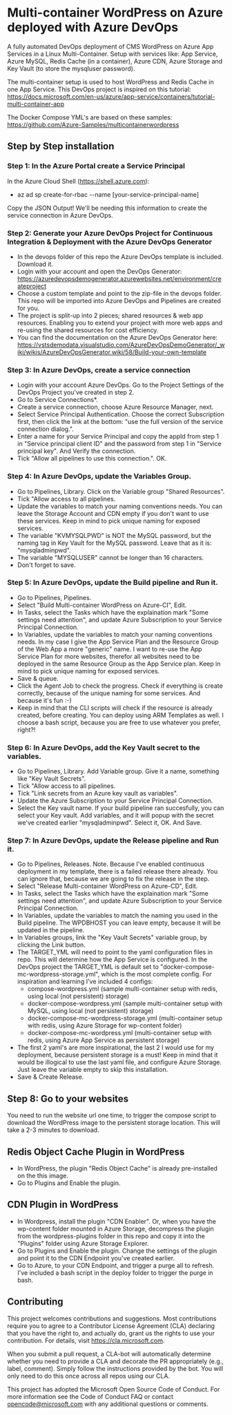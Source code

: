 # Multi-container WordPress on Azure deployed with Azure DevOps
A fully automated DevOps deployment of CMS WordPress on Azure App Services in a Linux Multi-Container. Setup with services like: App Service, Azure MySQL, Redis Cache (in a container), Azure CDN, Azure Storage and Key Vault (to store the mysqluser password).

The multi-container setup is used to host WordPress and Redis Cache in one App Service. This DevOps project is inspired on this tutorial: 
https://docs.microsoft.com/en-us/azure/app-service/containers/tutorial-multi-container-app

The Docker Compose YML's are based on these samples:
https://github.com/Azure-Samples/multicontainerwordpress

## Step by Step installation

### Step 1: In the Azure Portal create a Service Principal
In the Azure Cloud Shell (https://shell.azure.com): 
- az ad sp create-for-rbac --name [your-service-principal-name]

Copy the JSON Output! We'll be needing this information to create the service connection in Azure DevOps.

### Step 2: Generate your Azure DevOps Project for Continuous Integration & Deployment with the Azure DevOps Generator
- In the devops folder of this repo the Azure DevOps template is included. Download it.
- Login with your account and open the DevOps Generator: https://azuredevopsdemogenerator.azurewebsites.net/environment/createproject
- Choose a custom template and point to the zip-file in the devops folder. This repo will be imported into Azure DevOps and Pipelines are created for you.
- The project is split-up into 2 pieces; shared resources & web app resources. Enabling you to extend your project with more web apps and re-using the shared resources for cost efficiency.
- You can find the documentation on the Azure DevOps Generator here: https://vstsdemodata.visualstudio.com/AzureDevOpsDemoGenerator/_wiki/wikis/AzureDevOpsGenerator.wiki/58/Build-your-own-template

### Step 3: In Azure DevOps, create a service connection
- Login with your account Azure DevOps. Go to the Project Settings of the DevOps Project you've created in step 2.
- Go to Service Connections*.
- Create a service connection, choose Azure Resource Manager, next.
- Select Service Principal Authentication. Choose the correct Subscription first, then click the link at the bottom: "use the full version of the service connection dialog.".
- Enter a name for your Service Principal and copy the appId from step 1 in "Service principal client ID" and the password from step 1 in "Service principal key". And Verify the connection.
- Tick "Allow all pipelines to use this connection.". OK.

### Step 4: In Azure DevOps, update the Variables Group.
- Go to Pipelines, Library. Click on the Variable group "Shared Resources".
- Tick "Allow access to all pipelines.
- Update the variables to match your naming conventions needs. You can leave the Storage Account and CDN empty if you don't want to use these services. Keep in mind to pick unique naming for exposed services.
- The variable "KVMYSQLPWD" is NOT the MySQL password, but the naming tag in Key Vault for the MySQL password. Leave that as it is: "mysqladminpwd".
- The variable "MYSQLUSER" cannot be longer than 16 characters.
- Don't forget to save.

### Step 5: In Azure DevOps, update the Build pipeline and Run it.
- Go to Pipelines, Pipelines.
- Select "Build Multi-container WordPress on Azure-CI", Edit.
- In Tasks, select the Tasks which have the explaination mark "Some settings need attention", and update Azure Subscription to your Service Principal Connection.
- In Variables, update the variables to match your naming conventions needs. In my case I give the App Service Plan and the Resource Group of the Web App a more "generic" name. I want to re-use the App Service Plan for more websites, therefor all websites need to be deployed in the same Resource Group as the App Service plan. Keep in mind to pick unique naming for exposed services.
- Save & queue.
- Click the Agent Job to check the progress. Check if everything is create correctly, because of the unique naming for some services. And because it's fun :-)
- Keep in mind that the CLI scripts will check if the resource is already created, before creating. You can deploy using ARM Templates as well. I choose a bash script, because you are free to use whatever you prefer, right?!

### Step 6: In Azure DevOps, add the Key Vault secret to the variables.
- Go to Pipelines, Library. Add Variable group. Give it a name, something like "Key Vault Secrets".
- Tick "Allow access to all pipelines.
- Tick "Link secrets from an Azure key vault as variables".
- Update the Azure Subscription to your Service Principal Connection.
- Select the Key vault name. If your build pipeline ran succesfully, you can select your Key vault. Add variables, and it will popup with the secret we've created earlier "mysqladminpwd". Select it, OK. And Save.

### Step 7: In Azure DevOps, update the Release pipeline and Run it.
- Go to Pipelines, Releases.
Note. Because I've enabled continuous deployment in my template, there is a failed release there already. You can ignore that, because we are going to fix the release in the step.
- Select "Release Multi-container WordPress on Azure-CD", Edit.
- In Tasks, select the Tasks which have the explaination mark "Some settings need attention", and update Azure Subscription to your Service Principal Connection.
- In Variables, update the variables to match the naming you used in the Build pipeline. The WPDBHOST you can leave empty, because it will be updated in the pipeline.
- In Variables groups, link the "Key Vault Secrets" variable group, by clicking the Link button. 
- The TARGET_YML will need to point to the yaml configuration files in repo. This will determine how the App Service is configured. In the DevOps project the TARGET_YML is default set to "docker-compose-mc-wordpress-storage.yml", which is the most complete config. For inspiration and learning I've included 4 configs:
    + compose-wordpress.yml (sample multi-container setup with redis, using local (not persistent) storage)
    + docker-compose-wordpress.yml (sample multi-container setup with MySQL, using local (not persistent) storage)
    + docker-compose-mc-wordpress-storage.yml (multi-container setup with redis, using Azure Storage for wp-content folder)
    + docker-compose-mc-wordpress.yml (multi-container setup with redis, using Azure App Service as persistent storage)
- The first 2 yaml's are more inspirational, the last 2 I would use for my deployment, because persistent storage is a must! Keep in mind that it would be illogical to use the last yaml file, and configure Azure Storage. Just leave the variable empty to skip this installation.
- Save & Create Release.

## Step 8: Go to your websites
You need to run the website url one time, to trigger the compose script to download the WordPress image to the persistent storage location. This will take a 2-3 minutes to download.

## Redis Object Cache Plugin in WordPress
- In WordPress, the plugin "Redis Object Cache" is already pre-installed on the this image.
- Go to Plugins and Enable the plugin.

## CDN Plugin in WordPress
- In Wordpress, install the plugin "CDN Enabler". Or, when you have the wp-content folder mounted in Azure Storage, decompress the plugin from the wordpress-plugins folder in this repo and copy it into the "Plugins" folder using Azure Storage Explorer.
- Go to Plugins and Enable the plugin.
Change the settings of the plugin and point it to the CDN Endpoint you've created earlier.
- Go to Azure, to your CDN Endpoint, and trigger a purge all to refresh. I've included a bash script in the deploy folder to trigger the purge in bash.

## Contributing
This project welcomes contributions and suggestions. Most contributions require you to agree to a Contributor License Agreement (CLA) declaring that you have the right to, and actually do, grant us the rights to use your contribution. For details, visit https://cla.microsoft.com.

When you submit a pull request, a CLA-bot will automatically determine whether you need to provide a CLA and decorate the PR appropriately (e.g., label, comment). Simply follow the instructions provided by the bot. You will only need to do this once across all repos using our CLA.

This project has adopted the Microsoft Open Source Code of Conduct. For more information see the Code of Conduct FAQ or contact opencode@microsoft.com with any additional questions or comments.